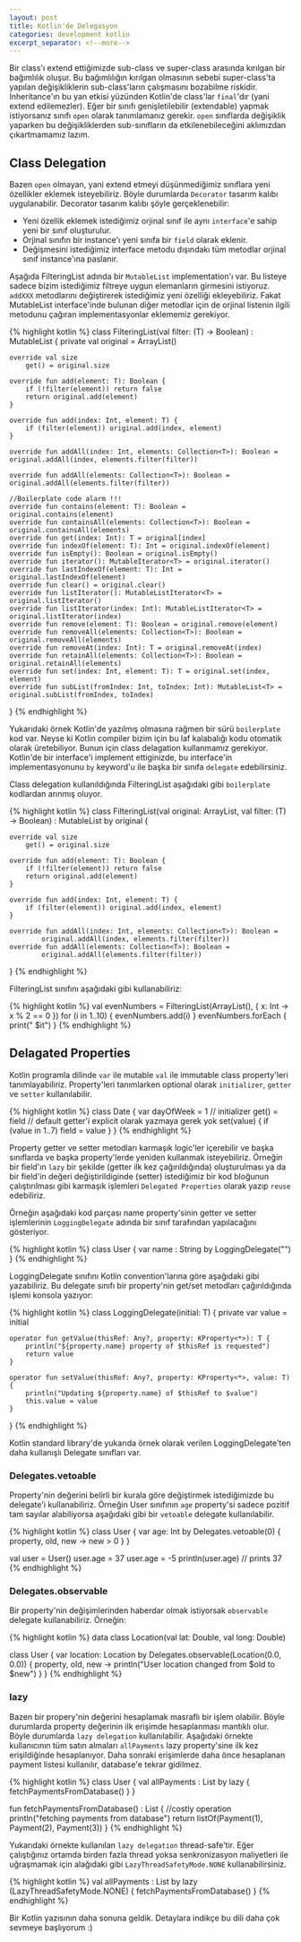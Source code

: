 ```yaml
---
layout: post
title: Kotlin'de Delegasyon
categories: development kotlin
excerpt_separator: <!--more-->
---
```

Bir class'ı extend ettiğimizde sub-class ve super-class arasında kırılgan bir bağımlılık oluşur. Bu bağımlılığın kırılgan olmasının sebebi super-class'ta yapılan değişikliklerin sub-class'ların çalışmasını bozabilme riskidir. Inheritance'ın bu yan etkisi yüzünden Kotlin'de class'lar `final`'dır (yani extend edilemezler). Eğer bir sınıfı genişletilebilir (extendable) yapmak istiyorsanız sınıfı `open` olarak tanımlamanız gerekir. `open` sınıflarda değişiklik yaparken bu değişikliklerden sub-sınıfların da etkilenebileceğini aklımızdan çıkartmamamız lazım.

<!--more-->

## Class Delegation

Bazen `open` olmayan, yani extend etmeyi düşünmediğimiz sınıflara yeni özellikler eklemek isteyebiliriz. Böyle durumlarda `Decorator` tasarım kalıbı uygulanabilir. Decorator tasarım kalıbı şöyle gerçeklenebilir:

* Yeni özellik eklemek istediğimiz orjinal sınıf ile aynı `interface`'e sahip yeni bir sınıf oluşturulur.
* Orjinal sınıfın bir instance'ı yeni sınıfa bir `field` olarak eklenir.
* Değişmesini istediğimiz interface metodu dışındakı tüm metodlar orjinal sınıf instance'ına paslanır.

Aşağıda FilteringList adında bir `MutableList` implementation'ı var. Bu listeye sadece bizim istediğimiz filtreye uygun elemanların girmesini istiyoruz. `addXXX` metodlarını değiştirerek istediğimiz yeni özelliği ekleyebiliriz. Fakat MutableList interface'inde bulunan diğer metodlar için de orjinal listenin ilgili metodunu çağıran implementasyonlar eklememiz gerekiyor.

{% highlight kotlin %}
class FilteringList<T>(val filter: (T) -> Boolean) : MutableList<T> {
    private val original = ArrayList<T>()

    override val size
        get() = original.size

    override fun add(element: T): Boolean {
        if (!filter(element)) return false
        return original.add(element)
    }

    override fun add(index: Int, element: T) {
        if (filter(element)) original.add(index, element)
    }

    override fun addAll(index: Int, elements: Collection<T>): Boolean = original.addAll(index, elements.filter(filter))

    override fun addAll(elements: Collection<T>): Boolean = original.addAll(elements.filter(filter))

    //Boilerplate code alarm !!!
    override fun contains(element: T): Boolean = original.contains(element)
    override fun containsAll(elements: Collection<T>): Boolean = original.containsAll(elements)
    override fun get(index: Int): T = original[index]
    override fun indexOf(element: T): Int = original.indexOf(element)
    override fun isEmpty(): Boolean = original.isEmpty()
    override fun iterator(): MutableIterator<T> = original.iterator()
    override fun lastIndexOf(element: T): Int = original.lastIndexOf(element)
    override fun clear() = original.clear()
    override fun listIterator(): MutableListIterator<T> = original.listIterator()
    override fun listIterator(index: Int): MutableListIterator<T> = original.listIterator(index)
    override fun remove(element: T): Boolean = original.remove(element)
    override fun removeAll(elements: Collection<T>): Boolean = original.removeAll(elements)
    override fun removeAt(index: Int): T = original.removeAt(index)
    override fun retainAll(elements: Collection<T>): Boolean = original.retainAll(elements)
    override fun set(index: Int, element: T): T = original.set(index, element)
    override fun subList(fromIndex: Int, toIndex: Int): MutableList<T> = original.subList(fromIndex, toIndex)
}
{% endhighlight %}

Yukarıdaki örnek Kotlin'de yazılmış olmasına rağmen bir sürü `boilerplate` kod var. Neyse ki Kotlin compiler bizim için bu laf kalabalığı kodu otomatik olarak üretebiliyor. Bunun için class delagation kullanmamız gerekiyor. Kotlin'de bir interface'i implement ettiginizde, bu interface'in implementasyonunu `by` keyword'u ile başka bir sınıfa `delegate` edebilirsiniz.

Class delegation kullanıldığında FilteringList aşağıdaki gibi `boilerplate` kodlardan arınmış oluyor.

{% highlight kotlin %}
class FilteringList<T>(val original: ArrayList<T>, val filter: (T) -> Boolean)
    : MutableList<T> by original {

    override val size
        get() = original.size

    override fun add(element: T): Boolean {
        if (!filter(element)) return false
        return original.add(element)
    }

    override fun add(index: Int, element: T) {
        if (filter(element)) original.add(index, element)
    }

    override fun addAll(index: Int, elements: Collection<T>): Boolean = 
            original.addAll(index, elements.filter(filter))
    override fun addAll(elements: Collection<T>): Boolean = 
            original.addAll(elements.filter(filter))
}
{% endhighlight %}

FilteringList sınıfını aşağıdaki gibi kullanabiliriz:

{% highlight kotlin %}
val evenNumbers = FilteringList(ArrayList(), { x: Int -> x % 2 == 0 })
for (i in 1..10) {
    evenNumbers.add(i)
}
evenNumbers.forEach { print(" $it") }
{% endhighlight %}
 

## Delagated Properties

Kotlin programla dilinde `var` ile mutable `val` ile immutable class property'leri tanımlayabiliriz. Property'leri tanımlarken optional olarak `initializer`, `getter` ve `setter` kullanılabilir.

{% highlight kotlin %}
class Date {
    var dayOfWeek = 1 // initializer
        get() = field // default getter'i explicit olarak yazmaya gerek yok
        set(value) {
            if (value in 1..7) field = value
    }
}
{% endhighlight %}

Property getter ve setter metodları karmaşık logic'ler içerebilir ve başka sınıflarda ve başka property'lerde yeniden kullanmak isteyebiliriz. Örneğin bir field'ın `lazy` bir şekilde (getter ilk kez çağırıldığında) oluşturulması ya da bir field'in değeri değiştirildiginde (setter)  istediğimiz bir kod bloğunun çalıştırılması gibi karmaşık işlemleri `Delegated Properties` olarak yazıp `reuse` edebiliriz. 

Örneğin aşağıdaki kod parçası name property'sinin getter ve setter işlemlerinin `LoggingDelegate` adında bir sınıf tarafından yapılacağını gösteriyor.

{% highlight kotlin %}
class User {
    var name : String by LoggingDelegate("")
}
{% endhighlight %}

LoggingDelegate sınıfını Kotlin convention'larına göre aşağıdaki gibi yazabiliriz. Bu delegate sınıfı bir property'nin get/set metodları çağırıldığında işlemi konsola yazıyor:

{% highlight kotlin %}
class LoggingDelegate<T>(initial: T) {
    private var value = initial

    operator fun getValue(thisRef: Any?, property: KProperty<*>): T {
        println("${property.name} property of $thisRef is requested")
        return value
    }

    operator fun setValue(thisRef: Any?, property: KProperty<*>, value: T) {
        println("Updating ${property.name} of $thisRef to $value")
        this.value = value
    }
}
{% endhighlight %}

Kotlin standard library'de  yukarıda örnek olarak verilen LoggingDelegate'ten daha kullanışlı Delegate sınıfları var. 

### Delegates.vetoable
Property'nin değerini belirli bir kurala göre değiştirmek istediğimizde bu delegate'i kullanabiliriz. Örneğin User sınıfının `age` property'si sadece pozitif tam sayılar alabiliyorsa aşağıdaki gibi bir `vetoable` delegate kullanılabilir.

{% highlight kotlin %}
class User {
    var age: Int by Delegates.vetoable(0) { property, old, new ->
        new > 0
    }
}

val user = User()
user.age = 37
user.age = -5
println(user.age) // prints 37
{% endhighlight %}

### Delegates.observable

Bir property'nin değişimlerinden haberdar olmak istiyorsak `observable` delegate kullanabiliriz. Örneğin:

{% highlight kotlin %}
data class Location(val lat: Double, val long: Double)

class User {
    var location: Location by Delegates.observable(Location(0.0, 0.0)) { property, old, new ->
        println("User location changed from $old to $new")
    }
}
{% endhighlight %}

### lazy
Bazen bir propery'nin değerini hesaplamak masraflı bir işlem olabilir. Böyle durumlarda property değerinin ilk erişimde hesaplanması mantıklı olur. Böyle durumlarda `lazy delegation` kullanılabilir. Aşağıdaki örnekte kullanıcının tüm satın almaları `allPayments` lazy property'sine ilk kez erişildiğinde hesaplanıyor. Daha sonraki erişimlerde daha önce hesaplanan payment listesi kullanılır, database'e tekrar gidilmez.

{% highlight kotlin %}
class User {
    val allPayments : List<Payment> by lazy { fetchPaymentsFromDatabase() }
}

fun fetchPaymentsFromDatabase() : List<Payment> {
    //costly operation
    println("fetching payments from database")
    return listOf(Payment(1), Payment(2), Payment(3))
}
{% endhighlight %}

Yukarıdaki örnekte kullanılan `lazy delegation` thread-safe'tir. Eğer çalıştığınız ortamda birden fazla thread yoksa senkronizasyon maliyetleri ile uğraşmamak için alağıdaki gibi `LazyThreadSafetyMode.NONE` kullanabilirsiniz.

{% highlight kotlin %}
val allPayments : List<Payment> by lazy (LazyThreadSafetyMode.NONE) { fetchPaymentsFromDatabase() }
{% endhighlight %}


Bir Kotlin yazısının daha sonuna geldik. Detaylara indikçe bu dili daha çok sevmeye başlıyorum :)